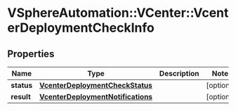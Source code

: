 # VSphereAutomation::VCenter::VcenterDeploymentCheckInfo

## Properties
Name | Type | Description | Notes
------------ | ------------- | ------------- | -------------
**status** | [**VcenterDeploymentCheckStatus**](VcenterDeploymentCheckStatus.md) |  | [optional] 
**result** | [**VcenterDeploymentNotifications**](VcenterDeploymentNotifications.md) |  | [optional] 


